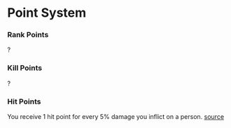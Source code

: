 # Point System

### Rank Points

?

### Kill Points

?

### Hit Points

You receive 1 hit point for every 5% damage you inflict on a person. [source](https://streamable.com/d8gan)
